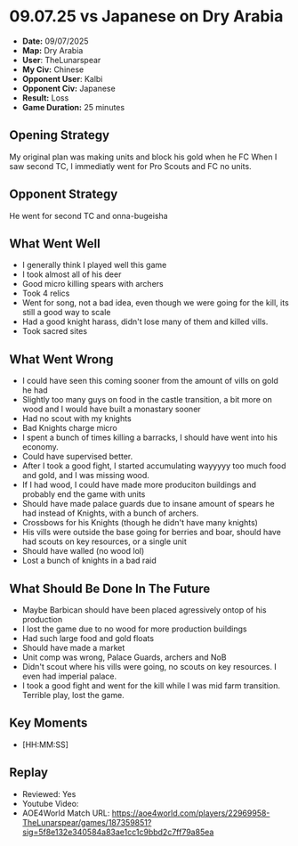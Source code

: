# 09.07.25 vs Japanese on Dry Arabia

- **Date:** 09/07/2025
- **Map:** Dry Arabia
- **User**: TheLunarspear
- **My Civ:** Chinese
- **Opponent User**: Kalbi
- **Opponent Civ:** Japanese
- **Result:** Loss
- **Game Duration:** 25 minutes

## Opening Strategy
My original plan was making units and block his gold when he FC
When I saw second TC, I immediatly went for Pro Scouts and FC no units.

## Opponent Strategy
He went for second TC and onna-bugeisha 

## What Went Well
- I generally think I played well this game
- I took almost all of his deer
- Good micro killing spears with archers
- Took 4 relics
- Went for song, not a bad idea, even though we were going for the kill, its still a good way to scale
- Had a good knight harass, didn't lose many of them and killed vills.
- Took sacred sites

## What Went Wrong
- I could have seen this coming sooner from the amount of vills on gold he had
- Slightly too many guys on food in the castle transition, a bit more on wood and I would have built a monastary sooner
- Had no scout with my knights
- Bad Knights charge micro
- I spent a bunch of times killing a barracks, I should have went into his economy.
- Could have supervised better.
- After I took a good fight, I started accumulating wayyyyy too much food and gold, and I was missing wood.
- If I had wood, I could have made more produciton buildings and probably end the game with units
- Should have made palace guards due to insane amount of spears he had instead of Knights, with a bunch of archers.
- Crossbows for his Knights (though he didn't have many knights)
- His vills were outside the base going for berries and boar, should have had scouts on key resources, or a single unit
- Should have walled (no wood lol)
- Lost a bunch of knights in a bad raid

## What Should Be Done In The Future
- Maybe Barbican should have been placed agressively ontop of his production
- I lost the game due to no wood for more production buildings
- Had such large food and gold floats
- Should have made a market
- Unit comp was wrong, Palace Guards, archers and NoB
- Didn't scout where his vills were going, no scouts on key resources. I even had imperial palace.
- I took a good fight and went for the kill while I was mid farm transition. Terrible play, lost the game.

## Key Moments
- [HH:MM:SS] 

## Replay
- Reviewed: Yes
- Youtube Video:
- AOE4World Match URL: https://aoe4world.com/players/22969958-TheLunarspear/games/187359851?sig=5f8e132e340584a83ae1cc1c9bbd2c7ff79a85ea